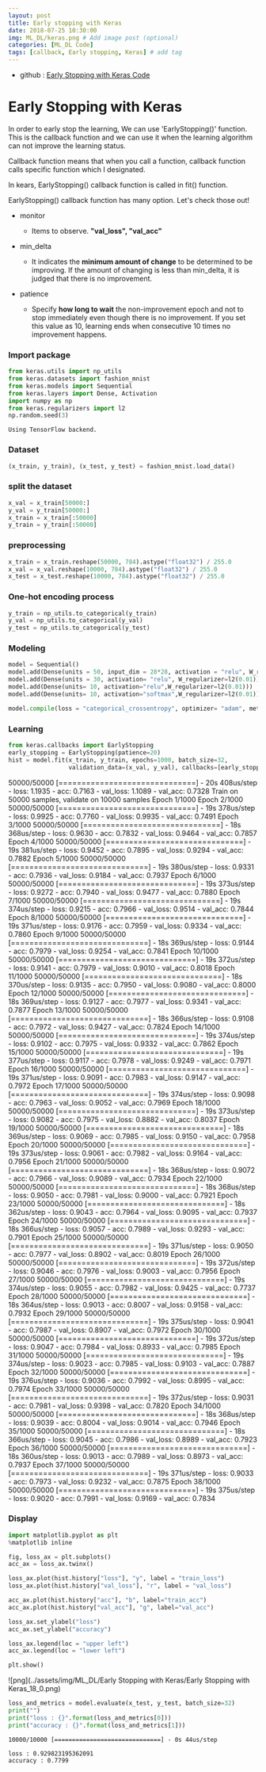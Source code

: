 ```yaml
---
layout: post
title: Early stopping with Keras
date: 2018-07-25 10:30:00
img: ML_DL/keras.png # Add image post (optional)
categories: [ML_DL Code] 
tags: [callback, Early stopping, Keras] # add tag
---
```


+ github : [Early Stopping with Keras Code](https://nbviewer.jupyter.org/github/gaussian37/Deep-Learning/blob/master/Library/Keras/Keras%20Reference/Early%20Stopping%20with%20Keras.ipynb)


# Early Stopping with Keras

In order to early stop the learning, We can use 'EarlyStopping()' function. This is the callback function and we can use it when the learning algorithm can not improve the learning status. 

Callback function means that when you call a function, callback function calls specific function which I designated.

In kears, EarlyStopping() callback function is called in fit() function.

EarlyStopping() callback function has many option. Let's check those out!

+ monitor
    - Items to observe. **"val_loss", "val_acc"**
  
+ min_delta
    - It indicates the **minimum amount of change** to be determined to be improving. If the amount of changing is less than min_delta, it is judged that there is no improvement.

+ patience
    - Specify **how long to wait** the non-improvement epoch and not to stop immediately even though there is no improvement. If you set this value as 10, learning ends when consecutive 10 times no improvement happens.

### Import package


```python
from keras.utils import np_utils
from keras.datasets import fashion_mnist
from keras.models import Sequential
from keras.layers import Dense, Activation
import numpy as np
from keras.regularizers import l2
np.random.seed(3)
```

    Using TensorFlow backend.
    

### Dataset


```python
(x_train, y_train), (x_test, y_test) = fashion_mnist.load_data()
```

### split the dataset


```python
x_val = x_train[50000:]
y_val = y_train[50000:]
x_train = x_train[:50000]
y_train = y_train[:50000]
```

### preprocessing


```python
x_train = x_train.reshape(50000, 784).astype("float32") / 255.0
x_val = x_val.reshape(10000, 784).astype("float32") / 255.0
x_test = x_test.reshape(10000, 784).astype("float32") / 255.0
```

### One-hot encoding process


```python
y_train = np_utils.to_categorical(y_train)
y_val = np_utils.to_categorical(y_val)
y_test = np_utils.to_categorical(y_test)
```

### Modeling


```python
model = Sequential()
model.add(Dense(units = 50, input_dim = 28*28, activation = "relu", W_regularizer=l2(0.01)))
model.add(Dense(units = 30, activation= "relu", W_regularizer=l2(0.01)))
model.add(Dense(units= 10, activation="relu",W_regularizer=l2(0.01)))
model.add(Dense(units= 10, activation="softmax",W_regularizer=l2(0.01)))

model.compile(loss = "categorical_crossentropy", optimizer= "adam", metrics=["accuracy"])
```

### Learning


```python
from keras.callbacks import EarlyStopping
early_stopping = EarlyStopping(patience=20)
hist = model.fit(x_train, y_train, epochs=1000, batch_size=32, 
                 validation_data=(x_val, y_val), callbacks=[early_stopping])
```

50000/50000 [==============================] - 20s 408us/step - loss: 1.1935 - acc: 0.7163 - val_loss: 1.1089 - val_acc: 0.7328
Train on 50000 samples, validate on 10000 samples
Epoch 1/1000
Epoch 2/1000
50000/50000 [==============================] - 19s 378us/step - loss: 0.9925 - acc: 0.7760 - val_loss: 0.9935 - val_acc: 0.7491
Epoch 3/1000
50000/50000 [==============================] - 18s 368us/step - loss: 0.9630 - acc: 0.7832 - val_loss: 0.9464 - val_acc: 0.7857
Epoch 4/1000
50000/50000 [==============================] - 19s 381us/step - loss: 0.9452 - acc: 0.7895 - val_loss: 0.9294 - val_acc: 0.7882
Epoch 5/1000
50000/50000 [==============================] - 19s 380us/step - loss: 0.9331 - acc: 0.7936 - val_loss: 0.9184 - val_acc: 0.7937
Epoch 6/1000
50000/50000 [==============================] - 19s 373us/step - loss: 0.9272 - acc: 0.7940 - val_loss: 0.9477 - val_acc: 0.7880
Epoch 7/1000
50000/50000 [==============================] - 19s 374us/step - loss: 0.9215 - acc: 0.7966 - val_loss: 0.9514 - val_acc: 0.7844
Epoch 8/1000
50000/50000 [==============================] - 19s 371us/step - loss: 0.9176 - acc: 0.7959 - val_loss: 0.9334 - val_acc: 0.7860
Epoch 9/1000
50000/50000 [==============================] - 18s 369us/step - loss: 0.9144 - acc: 0.7979 - val_loss: 0.9254 - val_acc: 0.7841
Epoch 10/1000
50000/50000 [==============================] - 19s 372us/step - loss: 0.9141 - acc: 0.7979 - val_loss: 0.9010 - val_acc: 0.8018
Epoch 11/1000
50000/50000 [==============================] - 18s 370us/step - loss: 0.9135 - acc: 0.7950 - val_loss: 0.9080 - val_acc: 0.8000
Epoch 12/1000
50000/50000 [==============================] - 18s 369us/step - loss: 0.9127 - acc: 0.7977 - val_loss: 0.9341 - val_acc: 0.7877
Epoch 13/1000
50000/50000 [==============================] - 18s 366us/step - loss: 0.9108 - acc: 0.7972 - val_loss: 0.9427 - val_acc: 0.7824
Epoch 14/1000
50000/50000 [==============================] - 19s 374us/step - loss: 0.9102 - acc: 0.7975 - val_loss: 0.9332 - val_acc: 0.7862
Epoch 15/1000
50000/50000 [==============================] - 19s 377us/step - loss: 0.9117 - acc: 0.7978 - val_loss: 0.9249 - val_acc: 0.7971
Epoch 16/1000
50000/50000 [==============================] - 19s 371us/step - loss: 0.9091 - acc: 0.7983 - val_loss: 0.9147 - val_acc: 0.7972
Epoch 17/1000
50000/50000 [==============================] - 19s 374us/step - loss: 0.9098 - acc: 0.7963 - val_loss: 0.9052 - val_acc: 0.7969
Epoch 18/1000
50000/50000 [==============================] - 19s 373us/step - loss: 0.9082 - acc: 0.7975 - val_loss: 0.8882 - val_acc: 0.8037
Epoch 19/1000
50000/50000 [==============================] - 18s 369us/step - loss: 0.9069 - acc: 0.7985 - val_loss: 0.9150 - val_acc: 0.7958
Epoch 20/1000
50000/50000 [==============================] - 19s 373us/step - loss: 0.9061 - acc: 0.7982 - val_loss: 0.9164 - val_acc: 0.7956
Epoch 21/1000
50000/50000 [==============================] - 18s 368us/step - loss: 0.9072 - acc: 0.7966 - val_loss: 0.9089 - val_acc: 0.7934
Epoch 22/1000
50000/50000 [==============================] - 18s 368us/step - loss: 0.9050 - acc: 0.7981 - val_loss: 0.9000 - val_acc: 0.7921
Epoch 23/1000
50000/50000 [==============================] - 18s 362us/step - loss: 0.9043 - acc: 0.7964 - val_loss: 0.9095 - val_acc: 0.7937
Epoch 24/1000
50000/50000 [==============================] - 18s 366us/step - loss: 0.9057 - acc: 0.7989 - val_loss: 0.9293 - val_acc: 0.7901
Epoch 25/1000
50000/50000 [==============================] - 19s 371us/step - loss: 0.9050 - acc: 0.7977 - val_loss: 0.8902 - val_acc: 0.8019
Epoch 26/1000
50000/50000 [==============================] - 19s 372us/step - loss: 0.9046 - acc: 0.7976 - val_loss: 0.9003 - val_acc: 0.7956
Epoch 27/1000
50000/50000 [==============================] - 19s 374us/step - loss: 0.9055 - acc: 0.7982 - val_loss: 0.9425 - val_acc: 0.7737
Epoch 28/1000
50000/50000 [==============================] - 18s 364us/step - loss: 0.9013 - acc: 0.8007 - val_loss: 0.9158 - val_acc: 0.7932
Epoch 29/1000
50000/50000 [==============================] - 19s 375us/step - loss: 0.9041 - acc: 0.7987 - val_loss: 0.8907 - val_acc: 0.7972
Epoch 30/1000
50000/50000 [==============================] - 19s 372us/step - loss: 0.9047 - acc: 0.7984 - val_loss: 0.8933 - val_acc: 0.7985
Epoch 31/1000
50000/50000 [==============================] - 19s 374us/step - loss: 0.9023 - acc: 0.7985 - val_loss: 0.9103 - val_acc: 0.7887
Epoch 32/1000
50000/50000 [==============================] - 19s 376us/step - loss: 0.9036 - acc: 0.7992 - val_loss: 0.8995 - val_acc: 0.7974
Epoch 33/1000
50000/50000 [==============================] - 19s 372us/step - loss: 0.9031 - acc: 0.7981 - val_loss: 0.9398 - val_acc: 0.7820
Epoch 34/1000
50000/50000 [==============================] - 18s 368us/step - loss: 0.9039 - acc: 0.8004 - val_loss: 0.9014 - val_acc: 0.7946
Epoch 35/1000
50000/50000 [==============================] - 18s 366us/step - loss: 0.9045 - acc: 0.7986 - val_loss: 0.8989 - val_acc: 0.7923
Epoch 36/1000
50000/50000 [==============================] - 18s 360us/step - loss: 0.9013 - acc: 0.7989 - val_loss: 0.8973 - val_acc: 0.7937
Epoch 37/1000
50000/50000 [==============================] - 19s 371us/step - loss: 0.9033 - acc: 0.7973 - val_loss: 0.9232 - val_acc: 0.7875
Epoch 38/1000
50000/50000 [==============================] - 19s 375us/step - loss: 0.9020 - acc: 0.7991 - val_loss: 0.9169 - val_acc: 0.7834
  

### Display


```python
import matplotlib.pyplot as plt
%matplotlib inline
```


```python
fig, loss_ax = plt.subplots()
acc_ax = loss_ax.twinx()

loss_ax.plot(hist.history["loss"], "y", label = "train_loss")
loss_ax.plot(hist.history["val_loss"], "r", label = "val_loss")

acc_ax.plot(hist.history["acc"], "b", label="train_acc")
acc_ax.plot(hist.history["val_acc"], "g", label="val_acc")

loss_ax.set_ylabel("loss")
acc_ax.set_ylabel("accuracy")

loss_ax.legend(loc = "upper left")
acc_ax.legend(loc = "lower left")

plt.show()
```


![png](../assets/img/ML_DL/Early Stopping with Keras/Early Stopping with Keras_18_0.png)


```python
loss_and_metrics = model.evaluate(x_test, y_test, batch_size=32)
print("")
print("loss : {}".format(loss_and_metrics[0]))
print("accuracy : {}".format(loss_and_metrics[1]))
```

    10000/10000 [==============================] - 0s 44us/step
    
    loss : 0.929823195362091
    accuracy : 0.7799
    